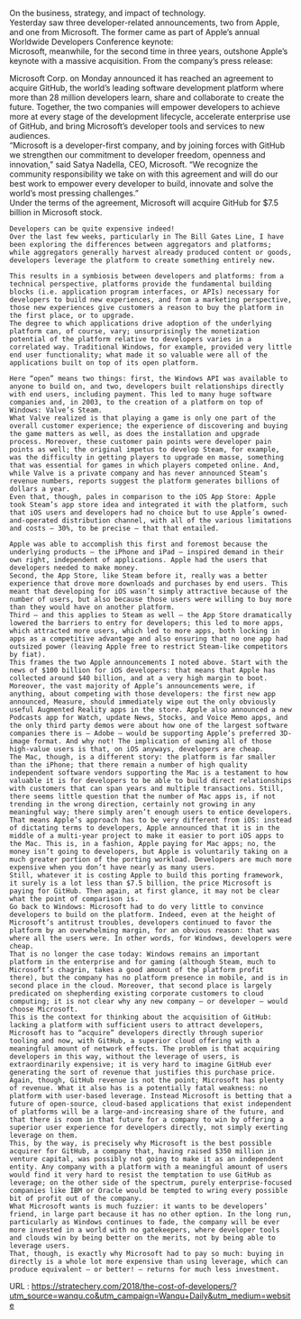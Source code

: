   On the business, strategy, and impact of technology.  
    Yesterday saw three developer-related announcements, two from Apple, and one from Microsoft. The former came as part of Apple’s annual Worldwide Developers Conference keynote:  
    Microsoft, meanwhile, for the second time in three years, outshone Apple’s keynote with a massive acquisition. From the company’s press release:  
    
  Microsoft Corp. on Monday announced it has reached an agreement to acquire GitHub, the world’s leading software development platform where more than 28 million developers learn, share and collaborate to create the future. Together, the two companies will empower developers to achieve more at every stage of the development lifecycle, accelerate enterprise use of GitHub, and bring Microsoft’s developer tools and services to new audiences.  
      “Microsoft is a developer-first company, and by joining forces with GitHub we strengthen our commitment to developer freedom, openness and innovation,” said Satya Nadella, CEO, Microsoft. “We recognize the community responsibility we take on with this agreement and will do our best work to empower every developer to build, innovate and solve the world’s most pressing challenges.”  
      Under the terms of the agreement, Microsoft will acquire GitHub for $7.5 billion in Microsoft stock.
  
    Developers can be quite expensive indeed!  
    Over the last few weeks, particularly in The Bill Gates Line, I have been exploring the differences between aggregators and platforms; while aggregators generally harvest already produced content or goods, developers leverage the platform to create something entirely new.  
      
    This results in a symbiosis between developers and platforms: from a technical perspective, platforms provide the fundamental building blocks (i.e. application program interfaces, or APIs) necessary for developers to build new experiences, and from a marketing perspective, those new experiences give customers a reason to buy the platform in the first place, or to upgrade.  
    The degree to which applications drive adoption of the underlying platform can, of course, vary; unsurprisingly the monetization potential of the platform relative to developers varies in a correlated way. Traditional Windows, for example, provided very little end user functionality; what made it so valuable were all of the applications built on top of its open platform.  
      
    Here “open” means two things: first, the Windows API was available to anyone to build on, and two, developers built relationships directly with end users, including payment. This led to many huge software companies and, in 2003, to the creation of a platform on top of Windows: Valve’s Steam.  
    What Valve realized is that playing a game is only one part of the overall customer experience; the experience of discovering and buying the game matters as well, as does the installation and upgrade process. Moreover, these customer pain points were developer pain points as well; the original impetus to develop Steam, for example, was the difficulty in getting players to upgrade en masse, something that was essential for games in which players competed online. And, while Valve is a private company and has never announced Steam’s revenue numbers, reports suggest the platform generates billions of dollars a year.  
    Even that, though, pales in comparison to the iOS App Store: Apple took Steam’s app store idea and integrated it with the platform, such that iOS users and developers had no choice but to use Apple’s owned-and-operated distribution channel, with all of the various limitations and costs — 30%, to be precise — that that entailed.  
      
    Apple was able to accomplish this first and foremost because the underlying products — the iPhone and iPad — inspired demand in their own right, independent of applications. Apple had the users that developers needed to make money.  
    Second, the App Store, like Steam before it, really was a better experience that drove more downloads and purchases by end users. This meant that developing for iOS wasn’t simply attractive because of the number of users, but also because those users were willing to buy more than they would have on another platform.  
    Third — and this applies to Steam as well — the App Store dramatically lowered the barriers to entry for developers; this led to more apps, which attracted more users, which led to more apps, both locking in apps as a competitive advantage and also ensuring that no one app had outsized power (leaving Apple free to restrict Steam-like competitors by fiat).  
    This frames the two Apple announcements I noted above. Start with the news of $100 billion for iOS developers: that means that Apple has collected around $40 billion, and at a very high margin to boot.  
    Moreover, the vast majority of Apple’s announcements were, if anything, about competing with those developers: the first new app announced, Measure, should immediately wipe out the only obviously useful Augmented Reality apps in the store. Apple also announced a new Podcasts app for Watch, update News, Stocks, and Voice Memo apps, and the only third party demos were about how one of the largest software companies there is — Adobe — would be supporting Apple’s preferred 3D-image format. And why not! The implication of owning all of those high-value users is that, on iOS anyways, developers are cheap.  
    The Mac, though, is a different story: the platform is far smaller than the iPhone; that there remain a number of high quality independent software vendors supporting the Mac is a testament to how valuable it is for developers to be able to build direct relationships with customers that can span years and multiple transactions. Still, there seems little question that the number of Mac apps is, if not trending in the wrong direction, certainly not growing in any meaningful way; there simply aren’t enough users to entice developers.  
    That means Apple’s approach has to be very different from iOS: instead of dictating terms to developers, Apple announced that it is in the middle of a multi-year project to make it easier to port iOS apps to the Mac. This is, in a fashion, Apple paying for Mac apps; no, the money isn’t going to developers, but Apple is voluntarily taking on a much greater portion of the porting workload. Developers are much more expensive when you don’t have nearly as many users.  
    Still, whatever it is costing Apple to build this porting framework, it surely is a lot less than $7.5 billion, the price Microsoft is paying for GitHub. Then again, at first glance, it may not be clear what the point of comparison is.  
    Go back to Windows: Microsoft had to do very little to convince developers to build on the platform. Indeed, even at the height of Microsoft’s antitrust troubles, developers continued to favor the platform by an overwhelming margin, for an obvious reason: that was where all the users were. In other words, for Windows, developers were cheap.  
    That is no longer the case today: Windows remains an important platform in the enterprise and for gaming (although Steam, much to Microsoft’s chagrin, takes a good amount of the platform profit there), but the company has no platform presence in mobile, and is in second place in the cloud. Moreover, that second place is largely predicated on shepherding existing corporate customers to cloud computing; it is not clear why any new company — or developer — would choose Microsoft.  
    This is the context for thinking about the acquisition of GitHub: lacking a platform with sufficient users to attract developers, Microsoft has to “acquire” developers directly through superior tooling and now, with GitHub, a superior cloud offering with a meaningful amount of network effects. The problem is that acquiring developers in this way, without the leverage of users, is extraordinarily expensive; it is very hard to imagine GitHub ever generating the sort of revenue that justifies this purchase price.  
    Again, though, GitHub revenue is not the point; Microsoft has plenty of revenue. What it also has is a potentially fatal weakness: no platform with user-based leverage. Instead Microsoft is betting that a future of open-source, cloud-based applications that exist independent of platforms will be a large-and-increasing share of the future, and that there is room in that future for a company to win by offering a superior user experience for developers directly, not simply exerting leverage on them.  
    This, by the way, is precisely why Microsoft is the best possible acquirer for GitHub, a company that, having raised $350 million in venture capital, was possibly not going to make it as an independent entity. Any company with a platform with a meaningful amount of users would find it very hard to resist the temptation to use GitHub as leverage; on the other side of the spectrum, purely enterprise-focused companies like IBM or Oracle would be tempted to wring every possible bit of profit out of the company.  
    What Microsoft wants is much fuzzier: it wants to be developers’ friend, in large part because it has no other option. In the long run, particularly as Windows continues to fade, the company will be ever more invested in a world with no gatekeepers, where developer tools and clouds win by being better on the merits, not by being able to leverage users.  
    That, though, is exactly why Microsoft had to pay so much: buying in directly is a whole lot more expensive than using leverage, which can produce equivalent — or better! — returns for much less investment.  
    
  URL : https://stratechery.com/2018/the-cost-of-developers/?utm_source=wanqu.co&utm_campaign=Wanqu+Daily&utm_medium=website
